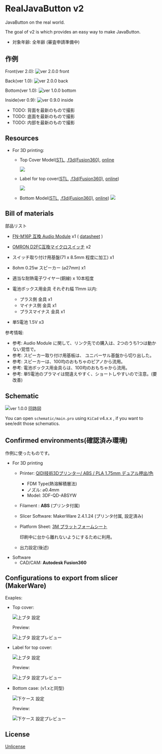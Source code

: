 # RealJavaButton v2

JavaButton on the real world.

The goal of v2 is which provides an easy way to make JavaButton.

* 対象年齢: 全年齢 (審査申請準備中)

## 作例

Front(ver 2.0):
![ver 2.0.0 front](./images/examples-ver2_0_0-00.jpg)

Back(ver 1.0):
![ver 2.0.0 back](./images/examples-ver1_0_0-01.jpg)

Bottom(ver 1.0):
![ver 1.0.0 bottom](./images/examples-ver1_0_0-02.jpg)

Inside(ver 0.9):
![ver 0.9.0 inside](./images/example-ver0_9_0-04.jpg)

* TODO: 背面を最新のもので撮影
* TODO: 底面を最新のもので撮影
* TODO: 内部を最新のもので撮影

## Resources

* For 3D printing:
  * Top Cover Model([STL](./models/case-lid02.stl), [.f3d(Fusion360)](./models/case-lid02.f3d), [online](http://a360.co/2zoEj2t)

    ![](./images/model_top-cover.png)

  * Label for top cover([STL](./models/case-lid02-label.stl), [.f3d(Fusion360)](./models/case-lid02-label.f3d), [online](http://a360.co/2zqsTeh))

    ![](./images/model_top-label.png)

  * Bottom Model([STL](./models/case-bottom04.stl), [.f3d(Fusion360)](./models/case-bottom04.f3d), [online](http://a360.co/2umziJ7))
    ![](./images/model_bottom.png)

## Bill of materials

部品リスト

* [FN-M16P 互換 Audio Module](https://www.amazon.co.jp/dp/B01D1D0E7Q/) x1
  ( [datasheet](http://www.trainelectronics.com/Arduino/MP3Sound/TalkingTemperature/FN-M16P%20Embedded%20MP3%20Audio%20Module%20Datasheet.pdf) )

* [OMRON D2FC互換マイクロスイッチ](https://www.amazon.co.jp/dp/B00YM2Q178/) x2
* スイッチ取り付け用基盤(71 x 8.5mm 程度に加工) x1
* 8ohm 0.25w スピーカー (⌀27mm)  x1
* 適当な耐熱電子ワイヤー(銅線) x 10本程度
* 電池ボックス用金具 それぞれ幅 11mm 以内:
  * プラス側 金具 x1
  * マイナス側 金具 x1
  * プラスマイナス 金具 x1
* 単5電池 1.5V  x3

参考情報:

* 参考: Audio Module に関して、リンク先での購入は、2つのうち1つは動かない覚悟で。
* 参考: スピーカー取り付け用基板は、 ユニバーサル基盤から切り出した。
* 参考: スピーカーは、100均のおもちゃのピアノから流用。
* 参考: 電池ボックス用金具らは、100均のおもちゃから流用。
* 参考: 単5電池のプラマイは間違えやすく、ショートしやすいので注意。(要改善)

## Schematic

![ver 1.0.0 回路図](./images/schematic-ver1_0_0.png)

You can open `schematic/main.pro` using `KiCad` v4.x.x , if you want to see/edit those schematics.

## Confirmed environments(確認済み環境)

作例に使ったものです。

* For 3D printing
  * Printer: [QIDI技術3Dプリンター/ ABS / PLA 1.75mm デュアル押出/色](https://www.amazon.co.jp/dp/B01CRNV038/)
    * FDM Type(熱溶解積層法)
    * ノズル: ⌀0.4mm
    * Model: 3DF-QD-ABSYW
  * Filament : **ABS** (プリンタ付属)
  * Slicer Software: MakerWare 2.4.1.24 (プリンタ付属, 設定済み)
  * Platform Sheet: [3M プラットフォームシート](https://www.amazon.co.jp/dp/B01M11XI4Y)

      印刷中に台から離れないようにするために利用。
  * 出力設定(後述)
* Software
  * CAD/CAM: **Autodesk Fusion360**

## Configurations to export from slicer (MakerWare)

Exaples:

* Top cover:

  ![上ブタ 設定](./images/makerbot-export-config_top-cover.png)

  Preview:

  ![上ブタ 設定プレビュー](./images/makerbot-export-config_top-cover_preview.png)

* Label for top cover:

  ![上ブタ 設定](./images/makerbot-export-config_top-label.png)

  Preview:

  ![上ブタ 設定プレビュー](./images/makerbot-export-config_top-label_preview.png)

* Bottom case: (v1.xと同型)

  ![下ケース 設定](./images/makerbot-export-config_bottom.png)

  Preview:

  ![下ケース 設定プレビュー](./images/makerbot-export-config_bottom_preview.png)

## License

[Unlicense](./LICENSE)
